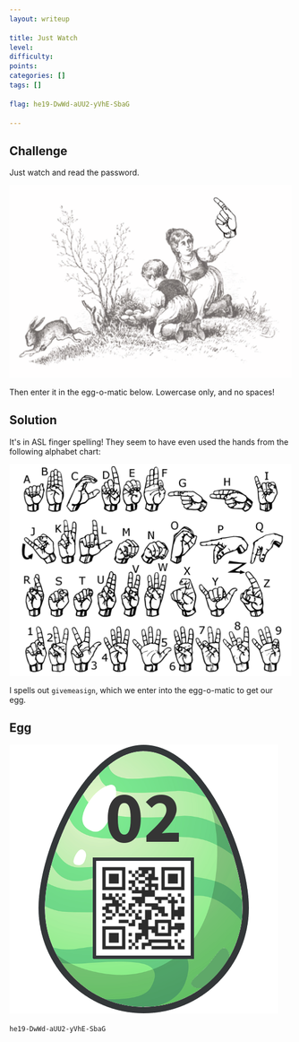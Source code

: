 ```yaml
---
layout: writeup

title: Just Watch
level:
difficulty:
points:
categories: []
tags: []

flag: he19-DwWd-aUU2-yVhE-SbaG

---
```


## Challenge

Just watch and read the password.

![](writeupfiles/justWatch.gif)

Then enter it in the egg-o-matic below. Lowercase only, and no spaces!

## Solution

It's in ASL finger spelling! They seem to have even used the hands from
the following alphabet chart:

![](./writeupfiles/abc1280x960.png)

I spells out `givemeasign`, which we enter into the egg-o-matic to get
our egg.

## Egg

![](./writeupfiles/87340bc4296ff0f53b41c5ef2312139e1af818d4.png)

`he19-DwWd-aUU2-yVhE-SbaG`

